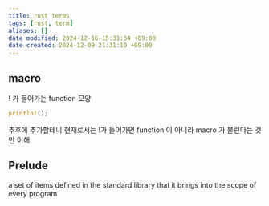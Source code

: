 ```yaml
---
title: rust terms
tags: [rust, term]
aliases: []
date modified: 2024-12-16 15:31:34 +09:00
date created: 2024-12-09 21:31:10 +09:00
---
```


## macro

! 가 들어가는 function 모양

```rust
println!();
```

추후에 추가할테니 현재로서는 !가 들어가면 function 이 아니라 macro 가 불린다는 것만 이해

## Prelude

a set of items defined in the standard library that it brings into the scope of every program
